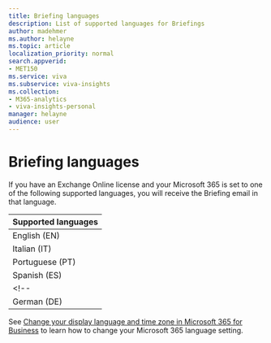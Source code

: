 ```yaml
---
title: Briefing languages
description: List of supported languages for Briefings
author: madehmer
ms.author: helayne
ms.topic: article
localization_priority: normal 
search.appverid:
- MET150
ms.service: viva 
ms.subservice: viva-insights 
ms.collection: 
- M365-analytics
- viva-insights-personal
manager: helayne
audience: user
---
```

# Briefing languages

If you have an Exchange Online license and your Microsoft 365 is set to one of the following supported languages, you will receive the Briefing email in that language.

|Supported languages |
|------- |
|English (EN)|
|Italian (IT) |
|Portuguese (PT) |
|Spanish (ES) |
<!--|French (FR) |
|German (DE) |-->

See [Change your display language and time zone in Microsoft 365 for Business](https://support.microsoft.com/topic/change-your-display-language-and-time-zone-in-microsoft-365-for-business-6f238bff-5252-441e-b32b-655d5d85d15b) to learn how to change your Microsoft 365 language setting.
